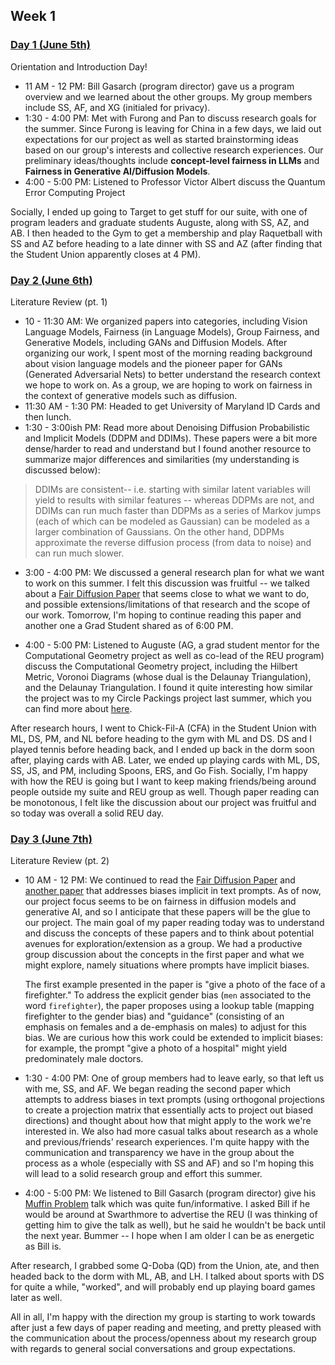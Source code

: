 ## Week 1

### <u>Day 1 (June 5th)</u>

Orientation and Introduction Day!
 - 11 AM - 12 PM: Bill Gasarch (program director) gave us a program overview and we learned about the other groups.
 My group members include SS, AF, and XG (initialed for privacy).
 - 1:30 - 4:00 PM: Met with Furong and Pan to discuss research goals for the summer. Since Furong is leaving for China in a few days, we laid out expectations for our project as well as started brainstorming ideas based on our group's interests and collective research experiences. Our preliminary ideas/thoughts include **concept-level fairness in LLMs** and **Fairness in Generative AI/Diffusion Models**.
 - 4:00 - 5:00 PM: Listened to Professor Victor Albert discuss the Quantum Error Computing Project

Socially, I ended up going to Target to get stuff for our suite, with one of program leaders and graduate students Auguste, along with SS, AZ, and AB. I then headed to the Gym to get a membership and play Raquetball with SS and AZ before heading to a late dinner with SS and AZ (after finding that the Student Union apparently closes at 4 PM).

### <u>Day 2 (June 6th)</u>

Literature Review (pt. 1)
 - 10 - 11:30 AM: We organized papers into categories, including Vision Language Models, Fairness (in Language Models), Group Fairness, and Generative Models, including GANs and Diffusion Models. After organizing our work, I spent most of the morning reading background about vision language models and the pioneer paper for GANs (Generated Adversarial Nets) to better understand the research context we hope to work on. As a group, we are hoping to work on fairness in the context of generative models such as diffusion.
 - 11:30 AM - 1:30 PM: Headed to get University of Maryland ID Cards and then lunch.
 - 1:30 - 3:00ish PM: Read more about Denoising Diffusion Probabilistic and Implicit Models (DDPM and DDIMs). These papers were a bit more dense/harder to read and understand but I found another resource to summarize major differences and similarities (my understanding is discussed below):
 
 > DDIMs are consistent-- i.e. starting with similar latent variables will yield to results with similar features -- whereas DDPMs are not, and DDIMs can run much faster than DDPMs as a series of Markov jumps (each of which can be modeled as Gaussian) can be modeled as a larger combination of Gaussians. On the other hand, DDPMs approximate the reverse diffusion process (from data to noise) and can run much slower.

 - 3:00 - 4:00 PM: We discussed a general research plan for what we want to work on this summer. I felt this discussion was fruitful -- we talked about a [Fair Diffusion Paper](https://arxiv.org/abs/2302.10893) that seems close to what we want to do, and possible extensions/limitations of that research and the scope of our work. Tomorrow, I'm hoping to continue reading this paper and another one a Grad Student shared as of 6:00 PM.

 - 4:00 - 5:00 PM: Listened to Auguste (AG, a grad student mentor for the Computational Geometry project as well as co-lead of the REU program) discuss the Computational Geometry project, including the Hilbert Metric, Voronoi Diagrams (whose dual is the Delaunay Triangulation), and the Delaunay Triangulation. I found it quite interesting how similar the project was to my Circle Packings project last summer, which you can find more about [here](https://github.com/dyang5/CirclePackingsResearch).

 After research hours, I went to Chick-Fil-A (CFA) in the Student Union with ML, DS, PM, and NL before heading to the gym with ML and DS. DS and I played tennis before heading back, and I ended up back in the dorm soon after, playing cards with AB. Later, we ended up playing cards with ML, DS, SS, JS, and PM, including Spoons, ERS, and Go Fish. Socially, I'm happy with how the REU is going but I want to keep making friends/being around people outside my suite and REU group as well. Though paper reading can be monotonous, I felt like the discussion about our project was fruitful and so today was overall a solid REU day.

 ### <u>Day 3 (June 7th)</u>

Literature Review (pt. 2)
 - 10 AM - 12 PM: We continued to read the [Fair Diffusion Paper](https://arxiv.org/abs/2302.10893) and [another paper](https://arxiv.org/pdf/2302.00070.pdf) that addresses biases implicit in text prompts. As of now, our project focus seems to be on fairness in diffusion models and generative AI, and so I anticipate that these papers will be the glue to our project. The main goal of my paper reading today was to understand and discuss the concepts of these papers and to think about potential avenues for exploration/extension as a group. We had a productive group discussion about the concepts in the first paper and what we might explore, namely situations where prompts have implicit biases. 
 
    The first example presented in the paper is "give a photo of the face of a firefighter." To address the explicit gender bias (`men` associated to the word `firefighter`), the paper proposes using a lookup table (mapping firefighter to the gender bias) and "guidance" (consisting of an emphasis on females and a de-emphasis on males) to adjust for this bias. We are curious how this work could be extended to implicit biases: for example, the prompt "give a photo of a hospital" might yield predominately male doctors.

- 1:30 - 4:00 PM: One of group members had to leave early, so that left us with me, SS, and AF. We began reading the second paper which attempts to address biases in text prompts (using orthogonal projections to create a projection matrix that essentially acts to project out biased directions) and thought about how that might apply to the work we're interested in. We also had more casual talks about research as a whole and previous/friends' research experiences. I'm quite happy with the communication and transparency we have in the group about the process as a whole (especially with SS and AF) and so I'm hoping this will lead to a solid research group and effort this summer.

- 4:00 - 5:00 PM: We listened to Bill Gasarch (program director) give his [Muffin Problem](https://www.cs.umd.edu/users/gasarch/MUFFINS/muffins.html) talk which was quite fun/informative. I asked Bill if he would be around at Swarthmore to advertise the REU (I was thinking of getting him to give the talk as well), but he said he wouldn't be back until the next year. Bummer -- I hope when I am older I can be as energetic as Bill is.

After research, I grabbed some Q-Doba (QD) from the Union, ate, and then headed back to the dorm with ML, AB, and LH. I talked about sports with DS for quite a while, "worked", and will probably end up playing board games later as well. 

All in all, I'm happy with the direction my group is starting to work towards after just a few days of paper reading and meeting, and pretty pleased with the communication about the process/openness about my research group with regards to general social conversations and group expectations.